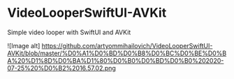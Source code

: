 # VideoLooperSwiftUI-AVKit
Simple video looper with SwiftUI and AVKit

![Image alt] https://github.com/artyommihailovich/VideoLooperSwiftUI-AVKit/blob/master/%D0%A1%D0%BD%D0%B8%D0%BC%D0%BE%D0%BA%20%D1%8D%D0%BA%D1%80%D0%B0%D0%BD%D0%B0%202020-07-25%20%D0%B2%2016.57.02.png
